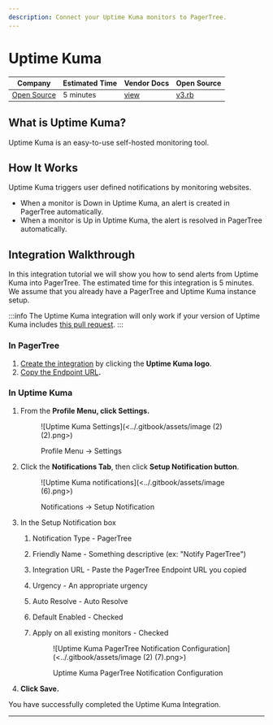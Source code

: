 ```yaml
---
description: Connect your Uptime Kuma monitors to PagerTree.
---
```


# Uptime Kuma

| Company                                                | Estimated Time | Vendor Docs                      | Open Source                                                                                                                  |
| ------------------------------------------------------ | -------------- | -------------------------------- | ---------------------------------------------------------------------------------------------------------------------------- |
| [Open Source](https://github.com/louislam/uptime-kuma) | 5 minutes      | [view](https://uptime.kuma.pet/) | [v3.rb](https://github.com/PagerTree/pager_tree-integrations/blob/main/app/models/pager_tree/integrations/uptime_kuma/v3.rb) |

## What is Uptime Kuma?

Uptime Kuma is an easy-to-use self-hosted monitoring tool.

## **How It Works**

Uptime Kuma triggers user defined notifications by monitoring websites.

* When a monitor is Down in Uptime Kuma, an alert is created in PagerTree automatically.
* When a monitor is Up in Uptime Kuma, the alert is resolved in PagerTree automatically.

## Integration Walkthrough

In this integration tutorial we will show you how to send alerts from Uptime Kuma into PagerTree. The estimated time for this integration is 5 minutes. We assume that you already have a PagerTree and Uptime Kuma instance setup.

:::info
The Uptime Kuma integration will only work if your version of Uptime Kuma includes [this pull request](https://github.com/louislam/uptime-kuma/pull/2728).
:::

### In PagerTree

1. [Create the integration](introduction.md#create-an-integration) by clicking the **Uptime Kuma logo**.
2. [Copy the Endpoint URL](introduction.md#copy-the-endpoint-url)**.**

### **In Uptime Kuma**

1.  From the **Profile Menu, click Settings.**&#x20;

    <figure>![Uptime Kuma Settings](<../.gitbook/assets/image (2) (2).png>)<figcaption><p>Profile Menu -> Settings</p></figcaption></figure>
2.  Click the **Notifications Tab**, then click **Setup Notification button**.&#x20;

    <figure>![Uptime Kuma notifications](<../.gitbook/assets/image (6).png>)<figcaption><p>Notifications -> Setup Notification</p></figcaption></figure>
3. In the Setup Notification box
   1. Notification Type - PagerTree
   2. Friendly Name - Something descriptive (ex: "Notify PagerTree")
   3. Integration URL - Paste the PagerTree Endpoint URL you copied
   4. Urgency - An appropriate urgency
   5. Auto Resolve - Auto Resolve
   6. Default Enabled - Checked
   7.  Apply on all existing monitors - Checked&#x20;

       <figure>![Uptime Kuma PagerTree Notification Configuration](<../.gitbook/assets/image (2) (7).png>)<figcaption><p>Uptime Kuma PagerTree Notification Configuration</p></figcaption></figure>
4. **Click Save.**

You have successfully completed the Uptime Kuma Integration.

***
